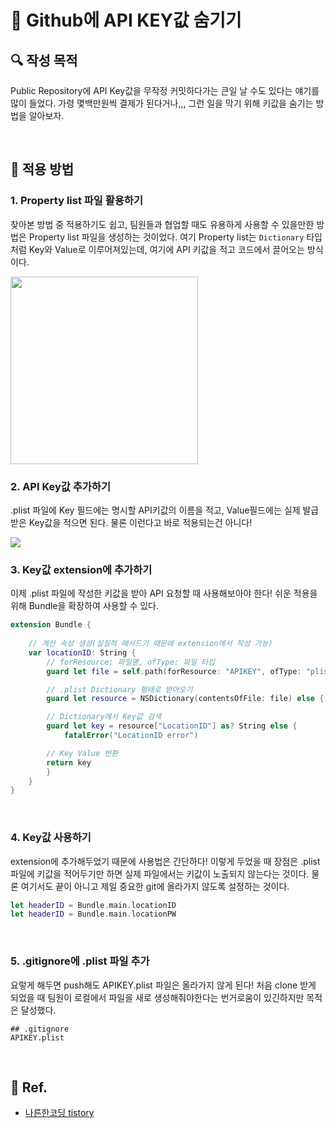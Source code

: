 # 🚧 Github에 API KEY값 숨기기

## **🔍** 작성 목적

Public Repository에 API Key값을 무작정 커밋하다가는 큰일 날 수도 있다는 얘기를 많이 들었다.
가령 몇백만원씩 결제가 된다거나,,, 그런 일을 막기 위해 키값을 숨기는 방법을 알아보자.

<br>

## 📌 적용 방법

### 1. Property list 파일 활용하기

찾아본 방법 중 적용하기도 쉽고, 팀원들과 협업할 때도 유용하게 사용할 수 있을만한 방법은 Property list 파일을 생성하는 것이었다.
여기 Property list는 `Dictionary` 타입처럼 Key와 Value로 이루어져있는데, 여기에 API 키값을 적고 코드에서 끌어오는 방식이다.

<img width="300" src="https://github.com/thinkySide/Connecting-the-Stars/assets/113565086/08b5799a-a3c1-429c-a216-27bf8ba32aa0">

<br>

### 2. API Key값 추가하기

.plist 파일에 Key 필드에는 명시할 API키값의 이름을 적고, Value필드에는 실제 발급받은 Key값을 적으면 된다. 물론 이런다고 바로 적용되는건 아니다!

<img src="https://github.com/thinkySide/Connecting-the-Stars/assets/113565086/01c9e029-b5cf-4549-9952-f1a9ac84e10a">

<br>

### 3. Key값 extension에 추가하기

이제 .plist 파일에 작성한 키값을 받아 API 요청할 때 사용해보아야 한다! 쉬운 적용을 위해 Bundle을 확장하여 사용할 수 있다.

~~~swift
extension Bundle {
    
    // 계산 속성 생성(실질적 메서드기 때문에 extension에서 작성 가능)
    var locationID: String {
        // forResource: 파일명, ofType: 파일 타입
        guard let file = self.path(forResource: "APIKEY", ofType: "plist") else { return "" }

        // .plist Dictionary 형태로 받아오기
        guard let resource = NSDictionary(contentsOfFile: file) else { return "" }

        // Dictionary에서 Key값 검색
        guard let key = resource["LocationID"] as? String else {
            fatalError("LocationID error")

        // Key Value 반환
        return key
        }
    }
}
~~~

<br>

### 4. Key값 사용하기

extension에 추가해두었기 때문에 사용법은 간단하다!
이렇게 두었을 때 장점은 .plist 파일에 키값을 적어두기만 하면 실제 파일에서는 키값이 노출되지 않는다는 것이다.
물론 여기서도 끝이 아니고 제일 중요한 git에 올라가지 않도록 설정하는 것이다.

~~~swift
let headerID = Bundle.main.locationID
let headerID = Bundle.main.locationPW
~~~

<br>

### 5. .gitignore에 .plist 파일 추가

요렇게 해두면 push해도 APIKEY.plist 파일은 올라가지 않게 된다! 처음 clone 받게 되었을 때 팀원이 로컬에서 파일을 새로 생성해줘야한다는 번거로움이 있긴하지만 목적은 달성했다.

~~~
## .gitignore
APIKEY.plist
~~~

<br>

## 💌 Ref.

- [나른한코딩 tistory](https://nareunhagae.tistory.com/44)
